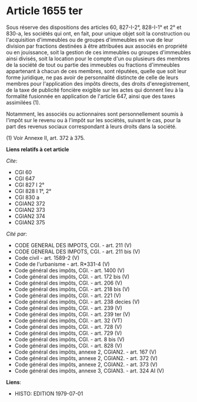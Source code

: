 # Article 1655 ter

Sous réserve des dispositions des articles 60, 827-I-2°, 828-I-1° et 2° et 830-a, les sociétés qui ont, en fait, pour unique
objet soit la construction ou l'acquisition d'immeubles ou de groupes d'immeubles en vue de leur division par fractions
destinées à être attribuées aux associés en propriété ou en jouissance, soit la gestion de ces immeubles ou groupes
d'immeubles ainsi divisés, soit la location pour le compte d'un ou plusieurs des membres de la société de tout ou partie des
immeubles ou fractions d'immeubles appartenant à chacun de ces membres, sont réputées, quelle que soit leur forme juridique,
ne pas avoir de personnalité distincte de celle de leurs membres pour l'application des impôts directs, des droits
d'enregistrement, de la taxe de publicité foncière exigible sur les actes qui donnent lieu à la formalité fusionnée en
application de l'article 647, ainsi que des taxes assimilées (1).

Notamment, les associés ou actionnaires sont personnellement soumis à l'impôt sur le revenu ou à l'impôt sur les sociétés,
suivant le cas, pour la part des revenus sociaux correspondant à leurs droits dans la société.

(1) Voir Annexe II, art. 372 à 375.

**Liens relatifs à cet article**

_Cite_:

  - CGI 60
  - CGI 647
  - CGI 827 I 2°
  - CGI 828 I 1°, 2°
  - CGI 830 a
  - CGIAN2 372
  - CGIAN2 373
  - CGIAN2 374
  - CGIAN2 375

_Cité par_:

  - CODE GENERAL DES IMPOTS, CGI. - art. 211 (V)
  - CODE GENERAL DES IMPOTS, CGI. - art. 211 bis (V)
  - Code civil - art. 1589-2 (V)
  - Code de l'urbanisme - art. R*331-4 (V)
  - Code général des impôts, CGI. - art. 1400 (V)
  - Code général des impôts, CGI. - art. 172 bis (V)
  - Code général des impôts, CGI. - art. 206 (V)
  - Code général des impôts, CGI. - art. 218 bis (V)
  - Code général des impôts, CGI. - art. 221 (V)
  - Code général des impôts, CGI. - art. 238 decies (V)
  - Code général des impôts, CGI. - art. 239 (V)
  - Code général des impôts, CGI. - art. 239 ter (V)
  - Code général des impôts, CGI. - art. 32 (VT)
  - Code général des impôts, CGI. - art. 728 (V)
  - Code général des impôts, CGI. - art. 729 (V)
  - Code général des impôts, CGI. - art. 8 bis (V)
  - Code général des impôts, CGI. - art. 828 (V)
  - Code général des impôts, annexe 2, CGIAN2. - art. 167 (V)
  - Code général des impôts, annexe 2, CGIAN2. - art. 372 (V)
  - Code général des impôts, annexe 2, CGIAN2. - art. 373 (V)
  - Code général des impôts, annexe 3, CGIAN3. - art. 324 AI (V)

**Liens**:

  - HISTO: EDITION 1979-07-01
